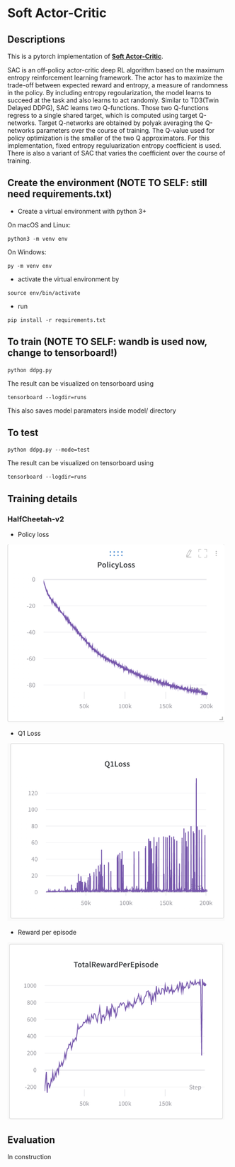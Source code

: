# Soft Actor-Critic

## Descriptions
This is a pytorch implementation of [**Soft Actor-Critic**](https://arxiv.org/pdf/1801.01290.pdf).

SAC is an off-policy actor-critic deep RL algorithm based on the maximum entropy reinforcement learning framework. The actor has to maximize the trade-off between expected reward and entropy, a measure of randomness in the policy. By including entropy regoularization, the model learns to succeed at the task and also learns to act randomly. Similar to TD3(Twin Delayed DDPG), SAC learns two Q-functions. Those two Q-functions regress to a single shared target, which is computed using target Q-networks. Target Q-networks are obtained by polyak averaging the Q-networks parameters over the course of training. The Q-value used for policy optimization is the smaller of the two Q approximators. For this implementation, fixed entropy reguluarization entropy coefficient is used. There is also a variant of SAC that varies the coefficient over the course of training. 

## Create the environment (NOTE TO SELF: still need requirements.txt)
* Create a virtual environment with python 3+

On macOS and Linux:
```bath
python3 -m venv env
```
On Windows:
```bath
py -m venv env
```
* activate the virtual environment by
```bath
source env/bin/activate
```
* run
```bath
pip install -r requirements.txt
```

## To train (NOTE TO SELF: wandb is used now, change to tensorboard!)
```bath
python ddpg.py
```
The result can be visualized on tensorboard using
```bath
tensorboard --logdir=runs
```
This also saves model paramaters inside model/ directory
## To test
```bath
python ddpg.py --mode=test
```
The result can be visualized on tensorboard using
```bath
tensorboard --logdir=runs
```

## Training details

### HalfCheetah-v2

* Policy loss

<img src="figures/policyloss.png" height="400"/>

* Q1 Loss

<img src="figures/q1loss.png" height="400"/>

* Reward per episode

<img src="figures/returns.png" height="400"/>

## Evaluation

In construction



